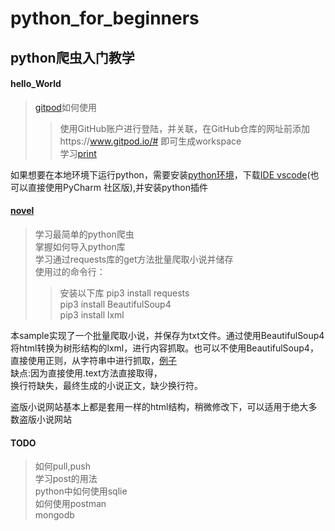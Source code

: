 # python_for_beginners
## python爬虫入门教学  
#### hello_World
> [gitpod](https://gitpod.io/workspaces/)如何使用  
>>使用GitHub账户进行登陆，并关联，在GitHub仓库的网址前添加https://www.gitpod.io/# 即可生成workspace  
> 学习[print](https://github.com/paigupai/python_for_beginners/blob/master/hello_world.py)   

如果想要在本地环境下运行python，需要安装[python环境](https://www.python.org/)，下载[IDE vscode](https://code.visualstudio.com/)(也可以直接使用PyCharm 社区版),并安装python插件
#### [novel](https://github.com/paigupai/python_for_beginners/blob/master/novel.py)
> 学习最简单的python爬虫  
> 掌握如何导入python库  
> 学习通过requests库的get方法批量爬取小说并储存  
> 使用过的命令行： 
>> 安装以下库
>> pip3 install requests  
>> pip3 install BeautifulSoup4  
>> pip3 install lxml  

本sample实现了一个批量爬取小说，并保存为txt文件。通过使用BeautifulSoup4将html转换为树形结构的lxml，进行内容抓取。也可以不使用BeautifulSoup4，直接使用正则，从字符串中进行抓取，[例子](https://github.com/paigupai/ghost_soldier/blob/master/ghost_soldier.py)  
缺点:因为直接使用.text方法直接取得，<br>换行符缺失，最终生成的小说正文，缺少换行符。  

盗版小说网站基本上都是套用一样的html结构，稍微修改下，可以适用于绝大多数盗版小说网站  

#### TODO  
> 如何pull,push  
> 学习post的用法  
> python中如何使用sqlie  
> 如何使用postman  
> mongodb
